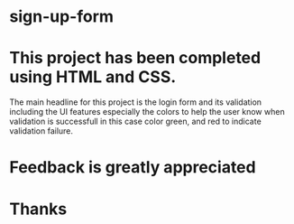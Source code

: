 # sign-up-form

# This project has been completed using HTML and CSS.

The main headline for this project is the login form and its validation
including the UI features especially the colors to help the user know when validation is successfull in this case color green, and red to indicate validation failure.

# Feedback is greatly appreciated

# Thanks
      